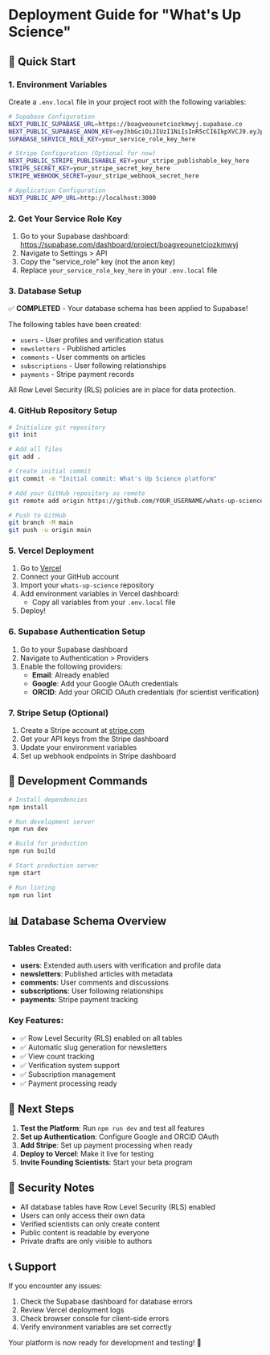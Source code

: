 # Deployment Guide for "What's Up Science"

## 🚀 **Quick Start**

### **1. Environment Variables**

Create a `.env.local` file in your project root with the following variables:

```bash
# Supabase Configuration
NEXT_PUBLIC_SUPABASE_URL=https://boagveounetciozkmwyj.supabase.co
NEXT_PUBLIC_SUPABASE_ANON_KEY=eyJhbGciOiJIUzI1NiIsInR5cCI6IkpXVCJ9.eyJpc3MiOiJzdXBhYmFzZSIsInJlZiI6ImJvYWd2ZW91bmV0Y2lvemttd3lqIiwicm9sZSI6ImFub24iLCJpYXQiOjE3NTM5OTg5OTgsImV4cCI6MjA2OTU3NDk5OH0.8OHPnzFK8bD6qHlGgbRo8UbG4oQUsAdTK4mB6aoJIHc
SUPABASE_SERVICE_ROLE_KEY=your_service_role_key_here

# Stripe Configuration (Optional for now)
NEXT_PUBLIC_STRIPE_PUBLISHABLE_KEY=your_stripe_publishable_key_here
STRIPE_SECRET_KEY=your_stripe_secret_key_here
STRIPE_WEBHOOK_SECRET=your_stripe_webhook_secret_here

# Application Configuration
NEXT_PUBLIC_APP_URL=http://localhost:3000
```

### **2. Get Your Service Role Key**

1. Go to your Supabase dashboard: https://supabase.com/dashboard/project/boagveounetciozkmwyj
2. Navigate to Settings > API
3. Copy the "service_role" key (not the anon key)
4. Replace `your_service_role_key_here` in your `.env.local` file

### **3. Database Setup**

✅ **COMPLETED** - Your database schema has been applied to Supabase!

The following tables have been created:
- `users` - User profiles and verification status
- `newsletters` - Published articles
- `comments` - User comments on articles
- `subscriptions` - User following relationships
- `payments` - Stripe payment records

All Row Level Security (RLS) policies are in place for data protection.

### **4. GitHub Repository Setup**

```bash
# Initialize git repository
git init

# Add all files
git add .

# Create initial commit
git commit -m "Initial commit: What's Up Science platform"

# Add your GitHub repository as remote
git remote add origin https://github.com/YOUR_USERNAME/whats-up-science.git

# Push to GitHub
git branch -M main
git push -u origin main
```

### **5. Vercel Deployment**

1. Go to [Vercel](https://vercel.com)
2. Connect your GitHub account
3. Import your `whats-up-science` repository
4. Add environment variables in Vercel dashboard:
   - Copy all variables from your `.env.local` file
5. Deploy!

### **6. Supabase Authentication Setup**

1. Go to your Supabase dashboard
2. Navigate to Authentication > Providers
3. Enable the following providers:
   - **Email**: Already enabled
   - **Google**: Add your Google OAuth credentials
   - **ORCID**: Add your ORCID OAuth credentials (for scientist verification)

### **7. Stripe Setup (Optional)**

1. Create a Stripe account at [stripe.com](https://stripe.com)
2. Get your API keys from the Stripe dashboard
3. Update your environment variables
4. Set up webhook endpoints in Stripe dashboard

## 🔧 **Development Commands**

```bash
# Install dependencies
npm install

# Run development server
npm run dev

# Build for production
npm run build

# Start production server
npm start

# Run linting
npm run lint
```

## 📊 **Database Schema Overview**

### **Tables Created:**
- **users**: Extended auth.users with verification and profile data
- **newsletters**: Published articles with metadata
- **comments**: User comments and discussions
- **subscriptions**: User following relationships
- **payments**: Stripe payment tracking

### **Key Features:**
- ✅ Row Level Security (RLS) enabled on all tables
- ✅ Automatic slug generation for newsletters
- ✅ View count tracking
- ✅ Verification system support
- ✅ Subscription management
- ✅ Payment processing ready

## 🎯 **Next Steps**

1. **Test the Platform**: Run `npm run dev` and test all features
2. **Set up Authentication**: Configure Google and ORCID OAuth
3. **Add Stripe**: Set up payment processing when ready
4. **Deploy to Vercel**: Make it live for testing
5. **Invite Founding Scientists**: Start your beta program

## 🔐 **Security Notes**

- All database tables have Row Level Security (RLS) enabled
- Users can only access their own data
- Verified scientists can only create content
- Public content is readable by everyone
- Private drafts are only visible to authors

## 📞 **Support**

If you encounter any issues:
1. Check the Supabase dashboard for database errors
2. Review Vercel deployment logs
3. Check browser console for client-side errors
4. Verify environment variables are set correctly

Your platform is now ready for development and testing! 🎉 